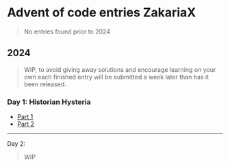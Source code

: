 # Advent of code entries ZakariaX
> No entries found prior to 2024

## 2024
> WIP, to avoid giving away solutions and encourage learning on your own each finished entry will be submitted a week later than has it been released.

### Day 1: Historian Hysteria
- [Part 1](/2024/Day1/Historian_Hysteria.py)
- [Part 2](/2024/Day1/Historian_Hysteria_part2.py)

---
Day 2:
> WIP
